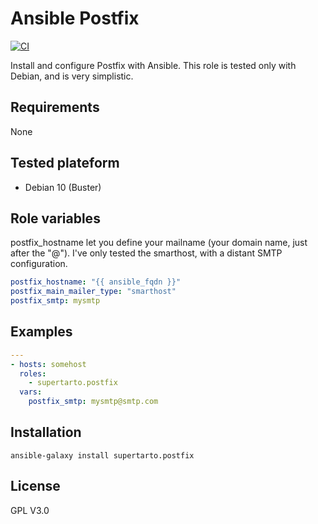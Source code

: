 # Ansible Postfix
[![CI](https://github.com/supertarto/ansible-postfix/workflows/CI/badge.svg?event=push)](https://github.com/supertarto/ansible-postfix/actions?query=workflow%3ACI)

Install and configure Postfix with Ansible. This role is tested only with Debian, and is very simplistic.

## Requirements
None

## Tested plateform
* Debian 10 (Buster)

## Role variables
postfix_hostname let you define your mailname (your domain name, just after the "@"). I've only tested the smarthost, with a distant SMTP configuration.
```yml
postfix_hostname: "{{ ansible_fqdn }}"
postfix_main_mailer_type: "smarthost"
postfix_smtp: mysmtp
```

## Examples
```yml
---
- hosts: somehost
  roles:
    - supertarto.postfix
  vars:
    postfix_smtp: mysmtp@smtp.com

```

## Installation
```
ansible-galaxy install supertarto.postfix
```
## License
GPL V3.0
